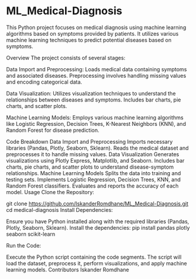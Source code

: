 # ML_Medical-Diagnosis
This Python project focuses on medical diagnosis using machine learning algorithms based on symptoms provided by patients. It utilizes various machine learning techniques to predict potential diseases based on symptoms.

Overview
The project consists of several stages:

Data Import and Preprocessing: Loads medical data containing symptoms and associated diseases. Preprocessing involves handling missing values and encoding categorical data.

Data Visualization: Utilizes visualization techniques to understand the relationships between diseases and symptoms. Includes bar charts, pie charts, and scatter plots.

Machine Learning Models: Employs various machine learning algorithms like Logistic Regression, Decision Trees, K-Nearest Neighbors (KNN), and Random Forest for disease prediction.

Code Breakdown
Data Import and Preprocessing
Imports necessary libraries (Pandas, Plotly, Seaborn, Sklearn).
Reads the medical dataset and preprocesses it to handle missing values.
Data Visualization
Generates visualizations using Plotly Express, Matplotlib, and Seaborn. Includes bar charts, pie charts, and scatter plots to understand disease-symptom relationships.
Machine Learning Models
Splits the data into training and testing sets.
Implements Logistic Regression, Decision Trees, KNN, and Random Forest classifiers.
Evaluates and reports the accuracy of each model.
Usage
Clone the Repository:

git clone https://github.com/IskanderRomdhane/ML_Medical-Diagnosis.git
cd medical-diagnosis
Install Dependencies:

Ensure you have Python installed along with the required libraries (Pandas, Plotly, Seaborn, Sklearn).
Install the dependencies:
pip install pandas plotly seaborn scikit-learn

Run the Code:

Execute the Python script containing the code segments.
The script will load the dataset, preprocess it, perform visualizations, and apply machine learning models.
Contributors
Iskander Romdhane
